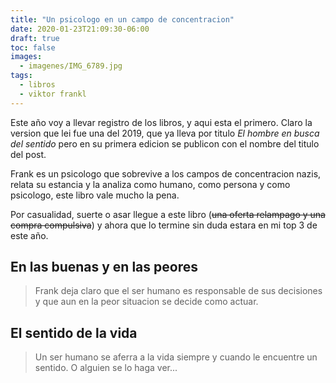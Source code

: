 ```yaml
---
title: "Un psicologo en un campo de concentracion"
date: 2020-01-23T21:09:30-06:00
draft: true
toc: false
images:
  - imagenes/IMG_6789.jpg
tags:
  - libros
  - viktor frankl
---
```


Este año voy a llevar registro de los libros, y aqui esta el primero. Claro la version que lei fue una del 2019, que ya lleva por titulo _El hombre en busca del sentido_ pero en su primera edicion se publicon con el nombre del titulo del post.

Frank es un psicologo que sobrevive a los campos de concentracion nazis, relata su estancia y la analiza como humano, como persona y como psicologo, este libro vale mucho la pena.

Por casualidad, suerte o asar llegue a este libro (~~una oferta relampago y una compra compulsiva~~) y ahora que lo termine sin duda estara en mi top 3 de este año.

## En las buenas y en las peores

> Frank deja claro que el ser humano es responsable de sus decisiones y que aun en la peor situacion se decide como actuar.

## El sentido de la vida

> Un ser humano se aferra a la vida siempre y cuando le encuentre un sentido. O alguien se lo haga ver...
